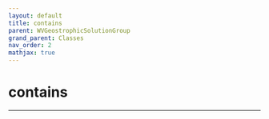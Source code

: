 ```yaml
---
layout: default
title: contains
parent: WVGeostrophicSolutionGroup
grand_parent: Classes
nav_order: 2
mathjax: true
---
```


#  contains




---

